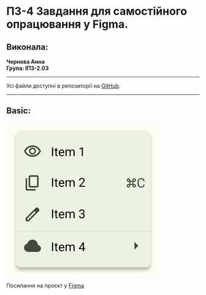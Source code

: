 # ПЗ-4 Завдання для самостійного опрацювання у Figma.

## Виконала:

**Чернова Анна**  
**Група: ІПЗ-2.03**

---

Усі файли доступні в репозиторії на [GitHub](https://github.com/annforia/UI-UX).

---

## Basic:

![Basic](UI_UX_4.svg)

Посилання на проєкт у [Figma](https://www.figma.com/design/bbBGjoWibDOKmkCJ4ec1uG/UI-UX_4?node-id=0-1&t=c7t0VRJS447AxI9H-1)



